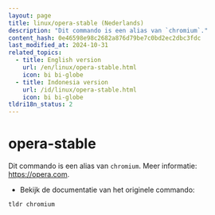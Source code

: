 ```yaml
---
layout: page
title: linux/opera-stable (Nederlands)
description: "Dit commando is een alias van `chromium`."
content_hash: 0e46598e98c2682a876d79be7c0bd2ec2dbc3fdc
last_modified_at: 2024-10-31
related_topics:
  - title: English version
    url: /en/linux/opera-stable.html
    icon: bi bi-globe
  - title: Indonesia version
    url: /id/linux/opera-stable.html
    icon: bi bi-globe
tldri18n_status: 2
---
```

# opera-stable

Dit commando is een alias van `chromium`.
Meer informatie: <https://opera.com>.

- Bekijk de documentatie van het originele commando:

`tldr chromium`
